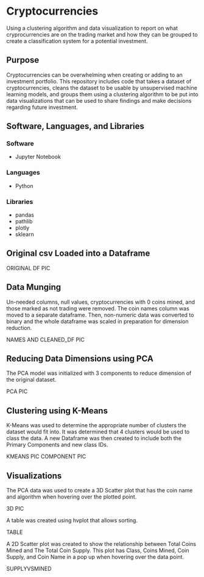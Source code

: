 # Cryptocurrencies
Using a clustering algorithm and data visualization to report on what cryprocurrencies are on the trading market and how they can be grouped to create a classification system for a potential investment.

## Purpose
Cryptocurrencies can be overwhelming when creating or adding to an investment portfolio.  This repository includes code that takes a dataset of cryptocurrencies, cleans the dataset to be usable by unsupervised machine learning models, and groups them using a clustering algorithm to be put  into data visualizations that can be used to share findings and make decisions regarding future investment.

## Software, Languages, and Libraries

### Software
- Jupyter Notebook

### Languages
- Python

### Libraries
- pandas
- pathlib
- plotly
- sklearn


## Original csv Loaded into a Dataframe
ORIGINAL DF PIC

## Data Munging
Un-needed columns, null values, cryptocurrencies with 0 coins mined, and those marked as not trading were removed. The coin names column was moved to a separate dataframe.  Then, non-numeric data was converted to binary and the whole dataframe was scaled in preparation for dimension reduction.

NAMES AND CLEANED_DF PIC

## Reducing Data Dimensions using PCA
The PCA model was initialized with 3 components to reduce dimension of the original dataset.

PCA PIC

## Clustering using K-Means
K-Means was used to determine the appropriate number of clusters the dataset would fit into.  It was determined that 4 clusters would be used to class the data.  A new Dataframe was then created to include both the Primary Components and new class IDs.

KMEANS PIC
COMPONENT PIC

## Visualizations
The PCA data was used to create a 3D Scatter plot that has the coin name and algorithm when hovering over the plotted point.

3D PIC

A table was created using hvplot that allows sorting.

TABLE

A 2D Scatter plot was created to show the relationship between Total Coins Mined and The Total Coin Supply.  This plot has Class, Coins Mined, Coin Supply, and Coin Name in a pop up when hovering over the data point.

SUPPLYVSMINED